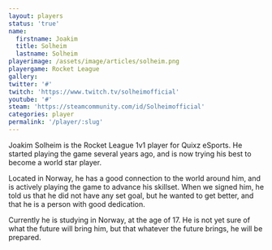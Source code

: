 ```yaml
---
layout: players
status: 'true'
name:
  firstname: Joakim
  title: Solheim
  lastname: Solheim
playerimage: /assets/image/articles/solheim.png
playergame: Rocket League
gallery:
twitter: '#'
twitch: 'https://www.twitch.tv/solheimofficial'
youtube: '#'
steam: 'https://steamcommunity.com/id/Solheimofficial'
categories: player
permalink: '/player/:slug'
---
```

  Joakim Solheim is the Rocket League 1v1 player for Quixz eSports. He started
  playing the game several years ago, and is now trying his best to become a
  world star player.


  Located in Norway, he has a good connection to the world around him, and is
  actively playing the game to advance his skillset. When we signed him, he told
  us that he did not have any set goal, but he wanted to get better, and that he
  is a person with good dedication.


  Currently he is studying in Norway, at the age of 17. He is not yet sure of
  what the future will bring him, but that whatever the future brings, he will
  be prepared.
